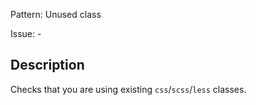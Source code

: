 Pattern: Unused class

Issue: -

## Description

Checks that you are using existing `css`/`scss`/`less` classes.